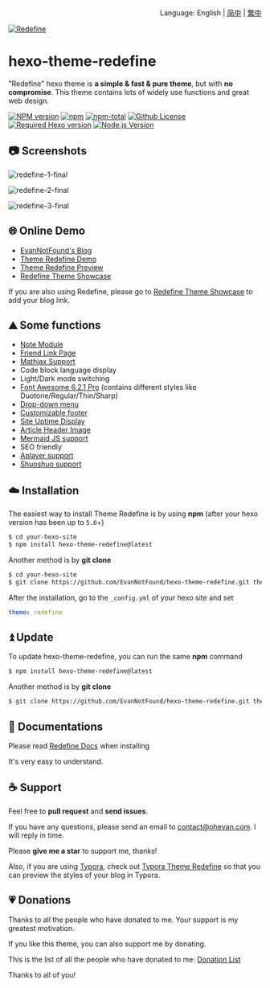 <div align="right">
  Language:
  English
  | <a title="Chinese" href="README_zh-CN.md">简中</a>
  | <a title="Chinese" href="README_zh-TW.md">繁中</a>
</div>

<a href="https://redefine.ohevan.com"><img align="center" src="https://user-images.githubusercontent.com/68590232/226141917-68124e8f-fde0-4edd-b86d-c62932ec369a.png"  alt="Redefine"></a>



# hexo-theme-redefine

"Redefine" hexo theme is **a simple & fast & pure theme**, but with **no compromise**. This theme contains lots of widely use functions and great web design.

[![NPM version](https://img.shields.io/npm/v/hexo-theme-redefine?color=red&logo=npm&style=flat-square)](https://www.npmjs.com/package/hexo-theme-redefine) [![npm](https://img.shields.io/npm/dw/hexo-theme-redefine?logo=npm&style=flat-square)](https://www.npmjs.com/package/hexo-theme-redefine) [![npm-total](https://img.shields.io/npm/dt/hexo-theme-redefine?logo=npm&style=flat-square)](https://www.npmjs.com/package/hexo-theme-redefine) [![Github License](https://img.shields.io/github/license/EvanNotFound/hexo-theme-redefine.svg?style=flat-square)](https://github.com/EvanNotFound/hexo-theme-redefine/blob/main/LICENSE) [![Required Hexo version](https://img.shields.io/badge/hexo-%3E=5.0.0-blue?style=flat-square&logo=hexo)](https://hexo.io) [![Node.js Version](https://img.shields.io/badge/node-%3E=12.0-success.svg?style=flat-square&logo=Node.js&longCache=true)](https://hexo.io)



## 📷 Screenshots

![redefine-1-final](https://user-images.githubusercontent.com/68590232/224550641-72b2a0d4-e30d-41c5-b3cb-7cc86be14e31.png)

![redefine-2-final](https://user-images.githubusercontent.com/68590232/224550645-07d6b624-fa7c-40aa-90f8-873c958afa30.png)

![redefine-3-final](https://user-images.githubusercontent.com/68590232/224550647-e194348c-2a3b-4738-b978-60f11c952365.png)


## 🌐 Online Demo

- [EvanNotFound's Blog](https://ohevan.com)
- [Theme Redefine Demo](https://redefine.ohevan.com)
- [Theme Redefine Preview](https://redefine-dev.ohevan.com)
- [Redefine Theme Showcase](https://redefine.ohevan.com/showcase)

If you are also using Redefine, please go to [Redefine Theme Showcase](https://redefine.ohevan.com/showcase) to add your blog link.

## ⛰️ Some functions

- [Note Module](https://redefine-docs.ohevan.com/docs/advanced/writing-modules/note-module)
- [Friend Link Page](https://redefine-docs.ohevan.com/docs/advanced/friend-link)
- [Mathjax Support](https://redefine-docs.ohevan.com/docs/advanced/writing-modules/mathjax)
- Code block language display
- Light/Dark mode switching
- [Font Awesome 6.2.1 Pro](https://redefine-docs.ohevan.com/docs/configuration-guide/fontawesome) (contains different styles like Duotone/Regular/Thin/Sharp)
- [Drop-down menu](https://redefine-docs.ohevan.com/docs/configuration-guide/menu)
- [Customizable footer](https://redefine-docs.ohevan.com/docs/configuration-guide/footer)
- [Site Uptime Display](https://redefine-docs.ohevan.com/docs/configuration-guide/footer)
- [Article Header Image](https://redefine-docs.ohevan.com/docs/advanced/home-contents/thumbnail)
- [Mermaid JS support](https://redefine-docs.ohevan.com/docs/advanced/theme-plugins/mermaid)
- SEO friendly
- [Aplayer support](https://redefine-docs.ohevan.com/docs/advanced/theme-plugins/aplayer)
- [Shuoshuo support](https://redefine-docs.ohevan.com/docs/advanced/shuoshuo/essays)



## ☁️ Installation

The easiest way to install Theme Redefine is by using **npm** (after your hexo version has been up to `5.0`+)

```sh
$ cd your-hexo-site
$ npm install hexo-theme-redefine@latest
```

Another method is by **git clone**

```sh
$ cd your-hexo-site
$ git clone https://github.com/EvanNotFound/hexo-theme-redefine.git themes/redefine
```

After the installation, go to the `_config.yml` of your hexo site and set

```yaml
theme: redefine
```



## ⏫ Update

To update hexo-theme-redefine, you can run the same **npm** command

```sh
$ npm install hexo-theme-redefine@latest
```

Another method is by **git clone**

```sh
$ git clone https://github.com/EvanNotFound/hexo-theme-redefine.git themes/redefine
```



## 📄 Documentations

Please read [Redefine Docs](https://redefine-docs.ohevan.com/) when installing

It's very easy to understand.



## ☕ Support

Feel free to **pull request** and **send issues**.

If you have any questions, please send an email to [contact@ohevan.com](mailto:contact@ohevan.com). I will reply in time.

Please **give me a star** to support me, thanks!

Also, if you are using [Typora](https://typora.io/), check out [Typora Theme Redefine](https://github.com/EvanNotFound/typora-theme-redefine) so that you can preview the styles of your blog in Typora.




## 💗 Donations

Thanks to all the people who have donated to me. Your support is my greatest motivation.

If you like this theme, you can also support me by donating.

This is the list of all the people who have donated to me: [Donation List](https://github.com/EvanNotFound/hexo-theme-redefine/blob/dev/DONATION.md)

Thanks to all of you!